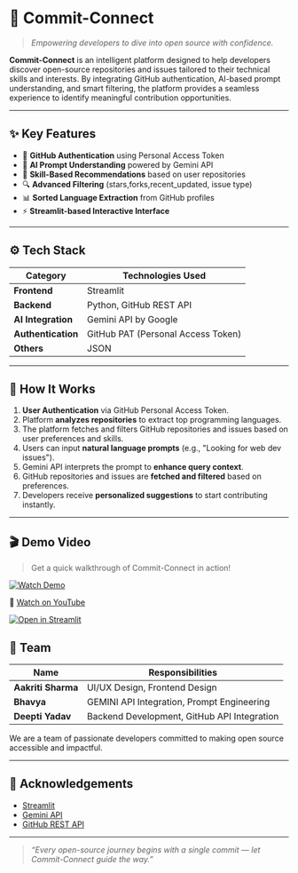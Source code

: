 # 🚀 Commit-Connect

> *Empowering developers to dive into open source with confidence.*

**Commit-Connect** is an intelligent platform designed to help developers discover open-source repositories and issues tailored to their technical skills and interests. By integrating GitHub authentication, AI-based prompt understanding, and smart filtering, the platform provides a seamless experience to identify meaningful contribution opportunities.

---

## ✨ Key Features

- 🔐 **GitHub Authentication** using Personal Access Token
- 🧠 **AI Prompt Understanding** powered by Gemini API
- 🧰 **Skill-Based Recommendations** based on user repositories
- 🔍 **Advanced Filtering** (stars,forks,recent_updated, issue type)
- 📊 **Sorted Language Extraction** from GitHub profiles
- ⚡ **Streamlit-based Interactive Interface**

---

## ⚙️ Tech Stack

| Category        | Technologies Used                             |
|------------------|-----------------------------------------------|
| **Frontend**     | Streamlit                          |
| **Backend**      | Python, GitHub REST API                       |
| **AI Integration** | Gemini API by Google                        |
| **Authentication** | GitHub PAT (Personal Access Token)         |
| **Others**       | JSON         |

---

## 🧠 How It Works

1. **User Authentication** via GitHub Personal Access Token.
2. Platform **analyzes repositories** to extract top programming languages.
3. The platform fetches and filters GitHub repositories and issues based on user preferences and skills.
4. Users can input **natural language prompts** (e.g., "Looking for web dev issues").
5. Gemini API interprets the prompt to **enhance query context**.
6. GitHub repositories and issues are **fetched and filtered** based on preferences.
7. Developers receive **personalized suggestions** to start contributing instantly.

---

## 🎬 Demo Video

> Get a quick walkthrough of Commit-Connect in action!
> 
[![Watch Demo](https://img.shields.io/badge/Watch-Demo-red?style=for-the-badge&logo=google-drive)](https://drive.google.com/drive/folders/1LqvGvj5dxSUWDqA3ai6ZpwTj0Pe9t4pG)

🔗 [Watch on YouTube](https://www.youtube.com/watch?v=PGghOtSOTbE)

[![Open in Streamlit](https://static.streamlit.io/badges/streamlit_badge_black_white.svg)](https://commit-connect.streamlit.app/)


## 👥 Team

| Name      | Responsibilities                          |
|-----------|--------------------------------------------|
| **Aakriti Sharma**   | UI/UX Design, Frontend Design|
| **Bhavya**    | GEMINI API Integration, Prompt Engineering|
| **Deepti Yadav**    | Backend Development, GitHub API Integration |

We are a team of passionate developers committed to making open source accessible and impactful.

---


## 🙌 Acknowledgements

- [Streamlit](https://streamlit.io/)
- [Gemini API](https://ai.google.dev/)
- [GitHub REST API](https://docs.github.com/en/rest)

---

> _“Every open-source journey begins with a single commit — let Commit-Connect guide the way.”_



